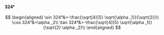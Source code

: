 #### 324°

$$
\begin{aligned}
\sin 324°&=-\frac{\sqrt[4]{5} \sqrt{\alpha _1}}{\sqrt{2}}\\
\cos 324°&=\alpha _2\\
\tan 324°&=-\frac{\sqrt[4]{5} \sqrt{\alpha _1}}{\sqrt{2} \alpha _2}\\
\end{aligned}
$$

